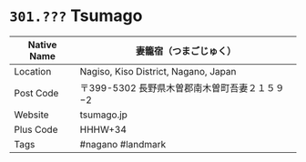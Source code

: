 # `301.???` Tsumago

| Native Name | 妻籠宿（つまごじゅく）                        |
|-------------|-----------------------------------------------|
| Location    | Nagiso, Kiso District, Nagano, Japan          |
| Post Code   | 〒399-5302 長野県木曽郡南木曽町吾妻２１５９−2 |
| Website     | tsumago.jp                                    |
| Plus Code   | HHHW+34                                       |
| Tags        | #nagano #landmark                             |
